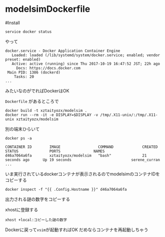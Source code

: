 # modelsimDockerfile

#Install
```
service docker status
```

やって
```
docker.service - Docker Application Container Engine
   Loaded: loaded (/lib/systemd/system/docker.service; enabled; vendor preset: enabled)
   Active: active (running) since Thu 2017-10-19 16:47:52 JST; 22h ago
     Docs: https://docs.docker.com
 Main PID: 1386 (dockerd)
    Tasks: 20
...
```

みたいなのがでればDockerはOK

`Dockerfile` があるところで
```
docker build -t xztaityozx/modelsim .
docker run --rm -it -e DISPLAY=$DISPLAY -v /tmp/.X11-unix/:/tmp/.X11-unix xztaityozx/modelsim
```
別の端末ひらいて

```
docker ps -a

CONTAINER ID        IMAGE                 COMMAND             CREATED             STATUS              PORTS               NAMES
d46a7064a6fa        xztaityozx/modelsim   "bash"              21 seconds ago      Up 19 seconds                           serene_curran
...
```

いま実行されているdockerコンテナが表示されるのでmodelsimのコンテナIDをコピーする

```
docker inspect -f "{{ .Config.Hostname }}" d46a7064a6fa
```
出力される謎の数字をコピーする

xhostに登録する
```
xhost +local:コピーした謎の数字
```

Dockerに戻って`vsim`が起動すればOK
だめならコンテナを再起動しちゃう

